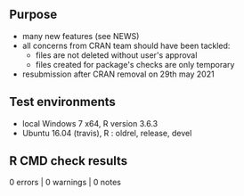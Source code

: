 ## Purpose

* many new features (see NEWS)
* all concerns from CRAN team should have been tackled:
	- files are not deleted without user's approval
	- files created for package's checks are only temporary
* resubmission after CRAN removal on 29th may 2021

## Test environments

* local Windows 7 x64, R version 3.6.3 
* Ubuntu 16.04 (travis), R : oldrel, release, devel

## R CMD check results

0 errors | 0 warnings | 0 notes
